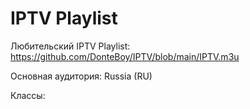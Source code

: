 # IPTV Playlist

Любительский IPTV Playlist: https://github.com/DonteBoy/IPTV/blob/main/IPTV.m3u

Основная аудитория: Russia (RU)

Классы:
